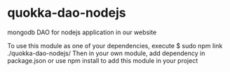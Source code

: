 # quokka-dao-nodejs
mongodb DAO for nodejs application in our website

To use this module as one of your dependencies, execute $ sudo npm link ./quokka-dao-nodejs/
Then in your own module, add dependency in package.json or use npm install to add this module in your project